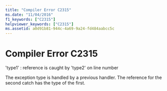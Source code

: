 ```yaml
---
title: "Compiler Error C2315"
ms.date: "11/04/2016"
f1_keywords: ["C2315"]
helpviewer_keywords: ["C2315"]
ms.assetid: a0d91b81-944c-4a69-9a24-fd484aabcc5c
---
```

# Compiler Error C2315

'type1' : reference is caught by 'type2' on line number

The exception type is handled by a previous handler. The reference for the second catch has the type of the first.
